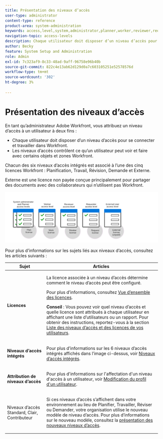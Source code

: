 ```yaml
---
title: Présentation des niveaux d’accès
user-type: administrator
content-type: reference
product-area: system-administration
keywords: access,level,system,administrator,planner,worker,reviewer,requestor,external,user
navigation-topic: access-levels
description: Chaque utilisateur doit disposer d’un niveau d’accès pour se connecter et travailler dans Workfront. Vous utilisez le niveau d’accès pour contrôler ce qu’un utilisateur peut voir et faire avec certains objets et zones Workfront. Chacun des six niveaux d’accès intégrés est associé à l’une des cinq licences Workfront, qui sont Plan, Travail, Révision, Demande et Externe.
author: Becky
feature: System Setup and Administration
role: Admin
exl-id: 7c323af9-8c33-48ad-9aff-96758e96b40b
source-git-commit: 822c4e13ab62d129d0a7c603105251e52578576d
workflow-type: tm+mt
source-wordcount: '302'
ht-degree: 3%

---
```


# Présentation des niveaux d’accès

<!-- Audited: 12/2023 -->

En tant qu’administrateur Adobe Workfront, vous attribuez un niveau d’accès à un utilisateur à deux fins :

* Chaque utilisateur doit disposer d’un niveau d’accès pour se connecter et travailler dans Workfront.
* Les niveaux d’accès contrôlent ce qu’un utilisateur peut voir et faire avec certains objets et zones Workfront.

Chacun des six niveaux d’accès intégrés est associé à l’une des cinq licences Workfront : Planification, Travail, Révision, Demande et Externe.

Externe est une licence non payée conçue principalement pour partager des documents avec des collaborateurs qui n’utilisent pas Workfront.

![](assets/access-levels-and-licenses-old.png)

Pour plus d’informations sur les sujets liés aux niveaux d’accès, consultez les articles suivants :

<table style="table-layout:auto"> 
 <col> 
 <col> 
 <thead> 
  <tr> 
   <th>Sujet</th> 
   <th>Articles</th> 
  </tr> 
 </thead> 
 <tbody> 
  <tr> 
   <td><p><strong>Licences</strong></p></td> 
   <td> <p>La licence associée à un niveau d’accès détermine comment le niveau d’accès peut être configuré.</p> <p>Pour plus d’informations, consultez <a href="../../../administration-and-setup/add-users/access-levels-and-object-permissions/wf-licenses.md" class="MCXref xref">Vue d’ensemble des licences</a>.</p> <p><strong>Conseil</strong> : Vous pouvez voir quel niveau d’accès et quelle licence sont attribués à chaque utilisateur en affichant une liste d’utilisateurs ou un rapport. Pour obtenir des instructions, reportez-vous à la section <a href="../../../administration-and-setup/add-users/access-levels-and-object-permissions/list-access-levels-and-licenses-for-your-users.md" class="MCXref xref">Liste des niveaux d’accès et des licences de vos utilisateurs</a>.</p> </td> 
  </tr> 
  <tr> 
   <td><strong>Niveaux d’accès intégrés</strong></td> 
   <td> <p>Pour plus d’informations sur les 6 niveaux d’accès intégrés affichés dans l’image ci-dessus, voir <a href="../../../administration-and-setup/add-users/access-levels-and-object-permissions/default-access-levels-in-workfront.md" class="MCXref xref">Niveaux d’accès intégrés</a>.</p> </td> 
  </tr> 
  <tr> 
   <td><strong>Attribution de niveaux d’accès</strong></td> 
   <td> <p>Pour plus d'informations sur l'affectation d'un niveau d'accès à un utilisateur, voir <a href="../../../administration-and-setup/add-users/create-and-manage-users/edit-a-users-profile.md" class="MCXref xref">Modification du profil d'un utilisateur</a>.</p> </td> 
  </tr> 
  <tr> 
   <td>Niveaux d’accès Standard, Clair, Contributeur</td> 
   <td> <p>Si ces niveaux d’accès s’affichent dans votre environnement au lieu de Planifier, Travailler, Réviser ou Demander, votre organisation utilise le nouveau modèle de niveau d’accès. Pour plus d’informations sur le nouveau modèle, consultez la <a href="../../../administration-and-setup/add-users/how-access-levels-work/access-level-overview.md" class="MCXref xref">présentation des nouveaux niveaux d’accès</a>.</p> </td> 
  </tr> 
  <!--
  <tr> 
   <td>Access levels and proofing</td> 
   <td> <p>Your users' access levels can affect proofing for each permission profile. For more information, see the section in the article .</p> </td> 
  </tr> 
  -->
 </tbody> 
</table>
